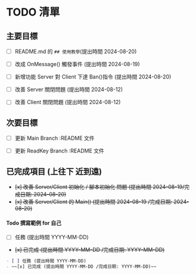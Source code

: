 # TODO 清單

## 主要目標

- [ ] README.md 的 `## 使用教學`(提出時間 2024-08-20)
- [ ] 改成 OnMessage() 觸發事件 (提出時間 2024-08-19)
- [ ] 新增功能 Server 對 Client 下達 Ban()指令 (提出時間 2024-08-20)
- [ ] 改善 Server 關閉問題 (提出時間 2024-08-12)
- [ ] 改善 Client 關閉問題 (提出時間 2024-08-12)

 

## 次要目標

- [ ] 更新 Main Branch :README 文件
- [ ] 更新 ReadKey Branch :README 文件


## 已完成項目 (上往下 近到遠)

- ~~[x] 改善 Server/Client 初始化 / 腳本初始化 問題 (提出時間 2024-08-19/完成日期: 2024-08-20)~~
- ~~[x] 改善 Server/Client 的 Main() (提出時間 2024-08-19 /完成日期: 2024-08-20)~~


#### Todo 撰寫範例 for 自己

- [ ] 任務 (提出時間 YYYY-MM-DD)
- ~~[x] 已完成 (提出時間 YYYY-MM-DD /完成日期: YYYY-MM-DD)~~

```markdown
- [ ] 任務 (提出時間 YYYY-MM-DD)
- ~~[x] 已完成 (提出時間 YYYY-MM-DD /完成日期: YYYY-MM-DD)~~
```
